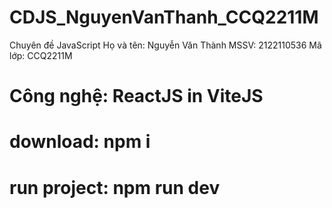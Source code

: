 # CDJS_NguyenVanThanh_CCQ2211M
Chuyên đề JavaScript
Họ và tên: Nguyễn Văn Thành
MSSV: 2122110536
Mã lớp: CCQ2211M
# Công nghệ: ReactJS in ViteJS
# download: npm i
# run project: npm run dev
